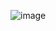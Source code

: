 ![image](https://github.com/quanbui210/Personal-Portfolio/assets/89993167/6d20b495-9083-420a-a714-b129fc1b2baa)
